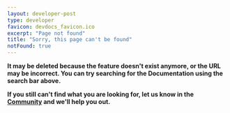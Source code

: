 ```yaml
---
layout: developer-post
type: developer
favicon: devdocs_favicon.ico
excerpt: "Page not found"
title: "Sorry, this page can't be found"
notFound: true
---
```


**It may be deleted because the feature doesn't exist anymore, or the URL may be incorrect. You can try searching for the Documentation using the search bar above.**

**If you still can't find what you are looking for, let us know in the [Community](https://community.risevision.com/) and we'll help you out.**
